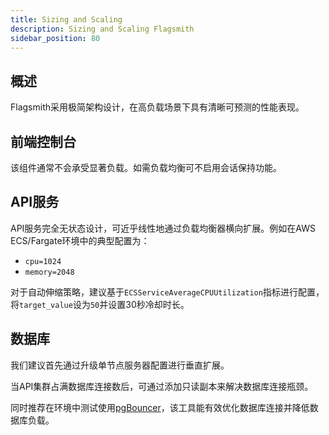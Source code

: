 ```yaml
---
title: Sizing and Scaling
description: Sizing and Scaling Flagsmith
sidebar_position: 80
---
```


## 概述

Flagsmith采用极简架构设计，在高负载场景下具有清晰可预测的性能表现。

## 前端控制台

该组件通常不会承受显著负载。如需负载均衡可不启用会话保持功能。

## API服务

API服务完全无状态设计，可近乎线性地通过负载均衡器横向扩展。例如在AWS ECS/Fargate环境中的典型配置为：

- `cpu=1024`
- `memory=2048`

对于自动伸缩策略，建议基于`ECSServiceAverageCPUUtilization`指标进行配置，将`target_value`设为`50`并设置30秒冷却时长。

## 数据库

我们建议首先通过升级单节点服务器配置进行垂直扩展。

当API集群占满数据库连接数后，可通过添加只读副本来解决数据库连接瓶颈。

同时推荐在环境中测试使用[pgBouncer](https://www.pgbouncer.org/)，该工具能有效优化数据库连接并降低数据库负载。
